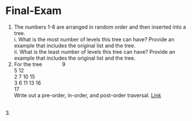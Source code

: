 # Final-Exam

1. The numbers 1-8 are arranged in random order and then inserted into a tree. <br>
    i. What is the most number of levels this tree can have? Provide an example that includes the original list and the tree. <br>
    ii. What is the least number of levels this tree can have? Provide an example that includes the original list and the tree. <br>
2. For the tree
        &nbsp;&nbsp;&nbsp;&nbsp;&nbsp;&nbsp;&nbsp;&nbsp;&nbsp;&nbsp;&nbsp;&nbsp;                    9 <br>
                       5          12<br>
                    2     7    10    15<br>
                     3   6       11 13 16<br>
                                        17<br>
   Write out a pre-order, in-order, and post-order traversal. [Link](https://en.wikipedia.org/wiki/Tree_traversal)
<br>
3. 
